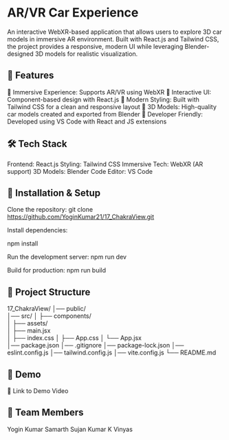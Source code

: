 # AR/VR Car Experience

An interactive WebXR-based application that allows users to explore 3D car models in immersive AR environment. Built with React.js and Tailwind CSS, the project provides a responsive, modern UI while leveraging Blender-designed 3D models for realistic visualization.

## 📌 Features

🔹 Immersive Experience: Supports AR/VR using WebXR
🔹 Interactive UI: Component-based design with React.js
🔹 Modern Styling: Built with Tailwind CSS for a clean and responsive layout
🔹 3D Models: High-quality car models created and exported from Blender
🔹 Developer Friendly: Developed using VS Code with React and JS extensions

## 🛠️ Tech Stack

Frontend: React.js
Styling: Tailwind CSS
Immersive Tech: WebXR (AR support)
3D Models: Blender
Code Editor: VS Code

## 🚀 Installation & Setup

Clone the repository:
git clone https://github.com/YoginKumar21/17_ChakraView.git

Install dependencies:

npm install

Run the development server:
npm run dev

Build for production:
npm run build

## 📂 Project Structure

17_ChakraView/
│── public/            
│── src/
│   ├── components/    
│   ├── assets/        
│   ├── main.jsx       
│   ├── index.css
│   ├── App.css
│   └── App.jsx        
│── package.json
│── .gitignore
│── package-lock.json
│── eslint.config.js
│── tailwind.config.js
│── vite.config.js
└── README.md

## 🎥 Demo

🔗 Link to Demo Video


## 👥 Team Members

Yogin Kumar
Samarth
Sujan Kumar K
Vinyas